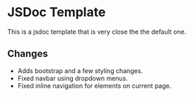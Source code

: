 # JSDoc Template

This is a jsdoc template that is very close the the default one.

## Changes 

* Adds bootstrap and a few styling changes.
* Fixed navbar using dropdown menus.
* Fixed inline navigation for elements on current page.
